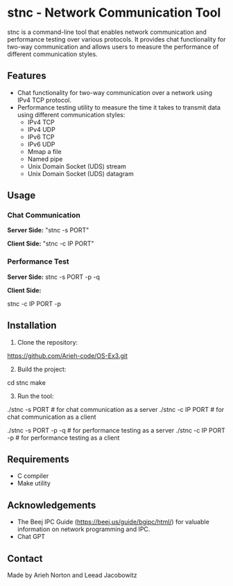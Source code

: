 # stnc - Network Communication Tool

stnc is a command-line tool that enables network communication and performance testing over various protocols. It provides chat functionality for two-way communication and allows users to measure the performance of different communication styles.

## Features

- Chat functionality for two-way communication over a network using IPv4 TCP protocol.
- Performance testing utility to measure the time it takes to transmit data using different communication styles:
  - IPv4 TCP
  - IPv4 UDP
  - IPv6 TCP
  - IPv6 UDP
  - Mmap a file
  - Named pipe
  - Unix Domain Socket (UDS) stream
  - Unix Domain Socket (UDS) datagram

## Usage

### Chat Communication

**Server Side:**
"stnc -s PORT"


**Client Side:**
"stnc -c IP PORT"

### Performance Test

**Server Side:**
stnc -s PORT -p -q

**Client Side:**

stnc -c IP PORT -p <type> <param>


## Installation

1. Clone the repository:

https://github.com/Arieh-code/OS-Ex3.git


2. Build the project:

cd stnc
make


3. Run the tool:


./stnc -s PORT # for chat communication as a server
./stnc -c IP PORT # for chat communication as a client

./stnc -s PORT -p -q # for performance testing as a server
./stnc -c IP PORT -p <type> <param> # for performance testing as a client



## Requirements

- C compiler
- Make utility

## Acknowledgements

- The Beej IPC Guide (https://beej.us/guide/bgipc/html/) for valuable information on network programming and IPC.
- Chat GPT

## Contact

Made by Arieh Norton and Leead Jacobowitz